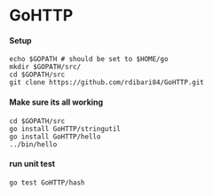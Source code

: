 # GoHTTP

#### Setup
```
echo $GOPATH # should be set to $HOME/go
mkdir $GOPATH/src/
cd $GOPATH/src
git clone https://github.com/rdibari84/GoHTTP.git
```

#### Make sure its all working
```
cd $GOPATH/src
go install GoHTTP/stringutil
go install GoHTTP/hello
../bin/hello
```

#### run unit test
```
go test GoHTTP/hash
```

